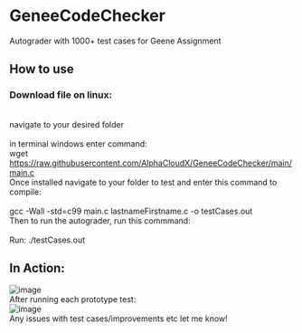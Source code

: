 # GeneeCodeChecker
Autograder with 1000+ test cases for Geene Assignment

## How to use<br>
### Download file on linux:<br>
<br>navigate to your desired folder<br>
<br>in terminal windows enter command:<br>
wget https://raw.githubusercontent.com/AlphaCloudX/GeneeCodeChecker/main/main.c<br>
Once installed navigate to your folder to test and enter this command to compile:<br>
<br>gcc -Wall -std=c99 main.c lastnameFirstname.c -o testCases.out<br>
Then to run the autograder, run this commmand:<br>
<br>Run: ./testCases.out<br>

## In Action:
![image](https://github.com/AlphaCloudX/GeneeCodeChecker/assets/66267343/a6d85306-ae68-44c9-a2da-3615503a1e0c)
<br>After running each prototype test:<br>
![image](https://github.com/AlphaCloudX/GeneeCodeChecker/assets/66267343/ba45400d-2e52-4c2c-9196-f0fb2627a27b)
<br>
Any issues with test cases/improvements etc let me know!
